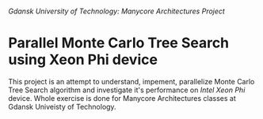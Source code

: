 ###### Gdansk University of Technology: Manycore Architectures Project

Parallel Monte Carlo Tree Search using Xeon Phi device
======

This project is an attempt to understand, impement, parallelize Monte Carlo Tree Search algorithm and investigate it's performance on _Intel Xeon Phi_ device. Whole exercise is done for Manycore Architectures classes at Gdansk Univeisty of Technology.
